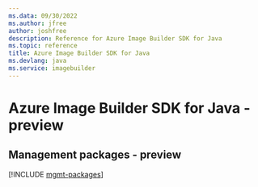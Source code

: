 ```yaml
---
ms.data: 09/30/2022
ms.author: jfree
author: joshfree
description: Reference for Azure Image Builder SDK for Java
ms.topic: reference
title: Azure Image Builder SDK for Java
ms.devlang: java
ms.service: imagebuilder
---
```

# Azure Image Builder SDK for Java - preview

## Management packages - preview
[!INCLUDE [mgmt-packages](image-builder-mgmt-index.md)]